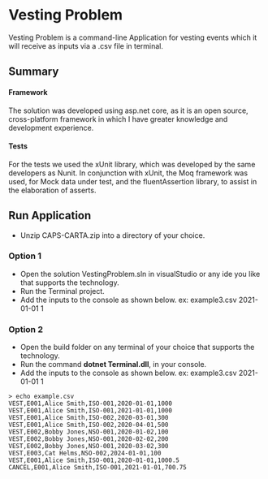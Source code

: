 # Vesting Problem

Vesting Problem is a command-line Application for vesting events which it will receive as inputs via a .csv file in terminal.

## Summary

#### Framework

The solution was developed using asp.net core, as it is an open source, cross-platform framework in which I have greater knowledge and development experience.

#### Tests

For the tests we used the xUnit library, which was developed by the same developers as Nunit.
In conjunction with xUnit, the Moq framework was used, for Mock data under test, and the fluentAssertion library, to assist in the elaboration of asserts.

## Run Application

- Unzip CAPS-CARTA.zip into a directory of your choice.

 ### Option 1
 - Open the solution VestingProblem.sln in visualStudio or any ide you like that supports the technology.
 - Run the Terminal project.
 - Add the inputs to the console as shown below.
   ex: example3.csv 2021-01-01 1

 ### Option 2
 - Open the build folder on any terminal of your choice that supports the technology.
 - Run the command **dotnet Terminal.dll**,  in your console.
 - Add the inputs to the console as shown below.
   ex: example3.csv 2021-01-01 1

```csv exemple
> echo example.csv
VEST,E001,Alice Smith,ISO-001,2020-01-01,1000 
VEST,E001,Alice Smith,ISO-001,2021-01-01,1000 
VEST,E001,Alice Smith,ISO-002,2020-03-01,300 
VEST,E001,Alice Smith,ISO-002,2020-04-01,500 
VEST,E002,Bobby Jones,NSO-001,2020-01-02,100 
VEST,E002,Bobby Jones,NSO-001,2020-02-02,200 
VEST,E002,Bobby Jones,NSO-001,2020-03-02,300 
VEST,E003,Cat Helms,NSO-002,2024-01-01,100
VEST,E001,Alice Smith,ISO-001,2020-01-01,1000.5 
CANCEL,E001,Alice Smith,ISO-001,2021-01-01,700.75 

```